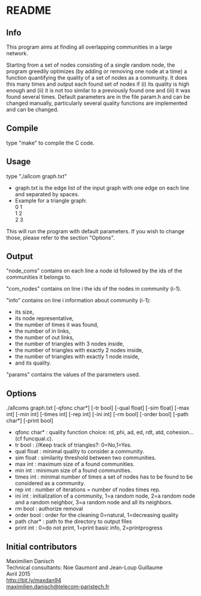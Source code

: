 # README #

## Info ##
This program aims at finding all overlapping communities in a large network.

Starting from a set of nodes consisting of a single random node, the program greedily optimizes (by adding or removing one node at a time) a function quantifying the quality of a set of nodes as a community. It does this many times and output each found set of nodes if (i) its quality is high enough and (ii) it is not too similar to a previously found one and (iii) it was found several times. Default parameters are in the file param.h and can be changed manually, particularly several quality functions are implemented and can be changed.

## Compile ##

type "make" to compile the C code.

## Usage ##

type "./allcom graph.txt"

- graph.txt is the edge list of the input graph with one edge on each line and separated by spaces.
- Example for a triangle graph:  
0 1  
1 2  
2 3  

This will run the program with default parameters. If you wish to change those, please refer to the section "Options".

## Output ##

"node_coms" contains on each line a node id followed by the ids of the communities it belongs to.

"com_nodes" contains on line i the ids of the nodes in community (i-1).

"info" contains on line i information about community (i-1):
- its size,
- its node representative,
- the number of times it was found,
- the number of in links,
- the number of out links,
- the number of triangles with 3 nodes inside,
- the number of triangles with exactly 2 nodes inside,
- the number of triangles with exactly 1 node inside,
- and its quality.

"params" contains the values of the parameters used.

## Options ##

./allcoms graph.txt [-qfonc char*] [-tr bool] [-qual float] [-sim float] [-max int] [-min int] [-times int] [-rep int] [-ini int] [-rm bool] [-order bool] [-path char*] [-print bool]

- qfonc char* : quality function choice: rd, phi, ad, ed, rdt, atd, cohesion... (cf funcqual.c).
- tr bool : //Keep track of triangles?: 0=No,1=Yes.
- qual float : minimal quality to consider a community.
- sim float : similarity threshold between two communities.
- max int : maximum size of a found communities.
- min int : minimum size of a found communities.
- times int : minimal number of times a set of nodes has to be found to be considered as a community.
- rep int : number of iterations = number of nodes times rep.
- ini int : initialization of a community, 1=a random node, 2=a random node and a random neighbor, 3=a random node and all its neighbors.
- rm bool : authorize removal
- order bool : order for the cleaning 0=natural, 1=decreasing quality
- path char* : path to the directory to output files
- print int : 0=do not print, 1=print basic info, 2=printprogress

## Initial contributors ##

Maximilien Danisch  
Technical consultants: Noe Gaumont and Jean-Loup Guillaume  
Avril 2015  
http://bit.ly/maxdan94  
maximilien.danisch@telecom-paristech.fr

